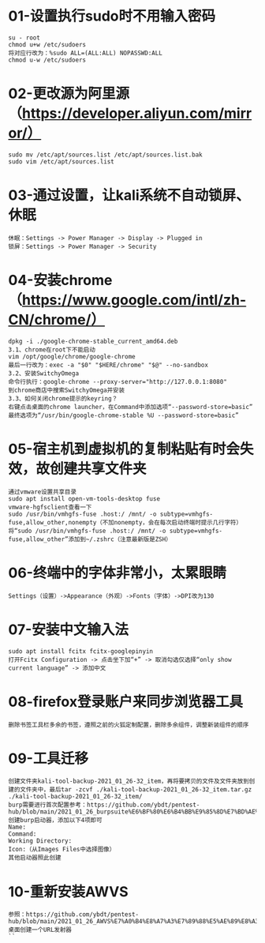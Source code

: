 # 01-设置执行sudo时不用输入密码
```
su - root
chmod u+w /etc/sudoers
将对应行改为：%sudo ALL=(ALL:ALL) NOPASSWD:ALL
chmod u-w /etc/sudoers
```

# 02-更改源为阿里源（https://developer.aliyun.com/mirror/）
```
sudo mv /etc/apt/sources.list /etc/apt/sources.list.bak
sudo vim /etc/apt/sources.list
```

# 03-通过设置，让kali系统不自动锁屏、休眠
```
休眠：Settings -> Power Manager -> Display -> Plugged in
锁屏：Settings -> Power Manager -> Security
```

# 04-安装chrome（https://www.google.com/intl/zh-CN/chrome/）
```
dpkg -i ./google-chrome-stable_current_amd64.deb
3.1、chrome在root下不能启动
vim /opt/google/chrome/google-chrome
最后一行改为：exec -a "$0" "$HERE/chrome" "$@" --no-sandbox
3.2、安装SwitchyOmega
命令行执行：google-chrome --proxy-server="http://127.0.0.1:8080"
到chrome商店中搜索SwitchyOmega并安装
3.3、如何关闭chrome提示的keyring？
右键点击桌面的chrome launcher，在Command中添加选项“--password-store=basic”
最终选项为“/usr/bin/google-chrome-stable %U --password-store=basic”
```

# 05-宿主机到虚拟机的复制粘贴有时会失效，故创建共享文件夹
```
通过vmware设置共享目录
sudo apt install open-vm-tools-desktop fuse
vmware-hgfsclient查看一下
sudo /usr/bin/vmhgfs-fuse .host:/ /mnt/ -o subtype=vmhgfs-fuse,allow_other,nonempty（不加nonempty，会在每次启动终端时提示几行字符）
将“sudo /usr/bin/vmhgfs-fuse .host:/ /mnt/ -o subtype=vmhgfs-fuse,allow_other”添加到~/.zshrc（注意最新版是ZSH）
```

# 06-终端中的字体非常小，太累眼睛
```
Settings（设置）->Appearance（外观）->Fonts（字体）->DPI改为130
```

# 07-安装中文输入法
```
sudo apt install fcitx fcitx-googlepinyin
打开Fcitx Configuration -> 点击坐下加“+” -> 取消勾选仅选择“only show current language” -> 添加中文
```

# 08-firefox登录账户来同步浏览器工具
```
删除书签工具栏多余的书签，遵照之前的火狐定制配置，删除多余组件，调整新装组件的顺序
```

# 09-工具迁移
```
创建文件夹kali-tool-backup-2021_01_26-32_item，再将要拷贝的文件及文件夹放到创建的文件夹中，最后tar -zcvf ./kali-tool-backup-2021_01_26-32_item.tar.gz ./kali-tool-backup-2021_01_26-32_item/
burp需要进行首次配置参考：https://github.com/ybdt/pentest-hub/blob/main/2021_01_26_burpsuite%E6%BF%80%E6%B4%BB%E9%85%8D%E7%BD%AE%E6%B5%81%E7%A8%8B/readme.md
创建burp启动器，添加以下4项即可
Name:
Command:
Working Directory:
Icon:（从Images Files中选择图像）
其他启动器照此创建
```

# 10-重新安装AWVS
```
参照：https://github.com/ybdt/pentest-hub/blob/main/2021_01_26_AWVS%E7%A0%B4%E8%A7%A3%E7%89%88%E5%AE%89%E8%A3%85%E6%8C%87%E5%8D%97/readme.md
桌面创建一个URL发射器
``